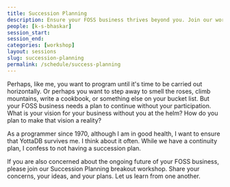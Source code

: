```yaml
---
title: Succession Planning
description: Ensure your FOSS business thrives beyond you. Join our workshop to discuss succession planning and securing its future.
people: [k-s-bhaskar]
session_start:
session_end:
categories: [workshop]
layout: sessions
slug: succession-planning
permalink: /schedule/success-planning
---
```


Perhaps, like me, you want to program until it's time to be carried out horizontally. Or perhaps you want to 
step away to smell the roses, climb mountains, write a cookbook, or something else on your bucket list. But your 
FOSS business needs a plan to continue without your participation. What is your vision for your business without 
you at the helm? How do you plan to make that vision a reality?

As a programmer since 1970, although I am in good health, I want to ensure that YottaDB survives me. I think 
about it often. While we have a continuity plan, I confess to not having a succession plan.

If you are also concerned about the ongoing future of your FOSS business, please join our Succession Planning 
breakout workshop. Share your concerns, your ideas, and your plans. Let us learn from one another.
